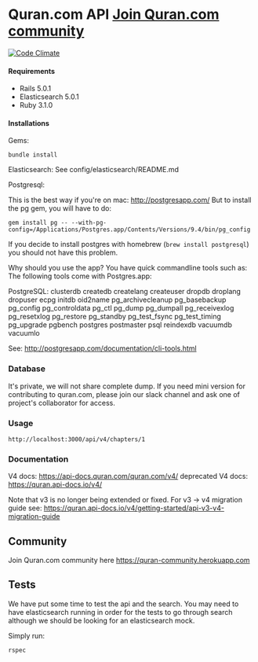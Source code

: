 # Quran.com API [Join Quran.com community](https://quran-community.herokuapp.com)

[![Code Climate](https://codeclimate.com/github/quran/quran.com-api.png)](https://codeclimate.com/github/quran/quran.com-api)

#### Requirements
- Rails 5.0.1
- Elasticsearch 5.0.1
- Ruby 3.1.0

#### Installations
Gems:
```
bundle install
```

Elasticsearch:
See config/elasticsearch/README.md

Postgresql:

This is the best way if you're on mac: http://postgresapp.com/
But to install the pg gem, you will have to do:
```
gem install pg -- --with-pg-config=/Applications/Postgres.app/Contents/Versions/9.4/bin/pg_config
```

If you decide to install postgres with homebrew (`brew install postgresql`) you should not have this problem.

Why should you use the app? You have quick commandline tools such as:
The following tools come with Postgres.app:

PostgreSQL: clusterdb createdb createlang createuser dropdb droplang dropuser ecpg initdb oid2name pg_archivecleanup pg_basebackup pg_config pg_controldata pg_ctl pg_dump pg_dumpall pg_receivexlog pg_resetxlog pg_restore pg_standby pg_test_fsync pg_test_timing pg_upgrade pgbench postgres postmaster psql reindexdb vacuumdb vacuumlo

See: http://postgresapp.com/documentation/cli-tools.html

### Database
It's private, we will not share complete dump. If you need mini version for contributing to quran.com, please join our slack channel and ask one of project's collaborator for access.

### Usage
```
http://localhost:3000/api/v4/chapters/1
```

### Documentation
V4 docs: https://api-docs.quran.com/quran.com/v4/
deprecated V4 docs: https://quran.api-docs.io/v4/

Note that v3 is no longer being extended or fixed. For v3 -> v4 migration guide
see: https://quran.api-docs.io/v4/getting-started/api-v3-v4-migration-guide

## Community
Join Quran.com community here https://quran-community.herokuapp.com


Tests
-------------
We have put some time to test the api and the search. You may need to have elasticsearch running in order for the tests to go through search although we should be looking for an elasticsearch mock.

Simply run:
```
rspec
```
